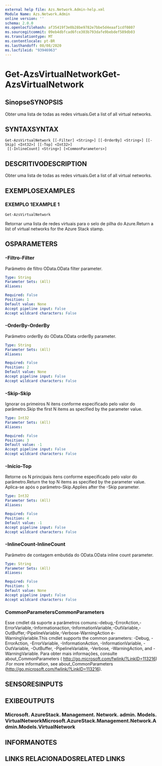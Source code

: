 ```yaml
---
external help file: Azs.Network.Admin-help.xml
Module Name: Azs.Network.Admin
online version: ''
schema: 2.0.0
ms.openlocfilehash: af35419f3e0b28be9782e7bbe5d4eaaf1cdf0807
ms.sourcegitcommit: 09eb4dbfcad6fce303b793dafe9bebdef589db03
ms.translationtype: MT
ms.contentlocale: pt-BR
ms.lasthandoff: 08/08/2020
ms.locfileid: "93946963"
---
```

# <span data-ttu-id="5a6ce-101">Get-AzsVirtualNetwork</span><span class="sxs-lookup"><span data-stu-id="5a6ce-101">Get-AzsVirtualNetwork</span></span>

## <span data-ttu-id="5a6ce-102">Sinopse</span><span class="sxs-lookup"><span data-stu-id="5a6ce-102">SYNOPSIS</span></span>
<span data-ttu-id="5a6ce-103">Obter uma lista de todas as redes virtuais.</span><span class="sxs-lookup"><span data-stu-id="5a6ce-103">Get a list of all virtual networks.</span></span>

## <span data-ttu-id="5a6ce-104">SYNTAX</span><span class="sxs-lookup"><span data-stu-id="5a6ce-104">SYNTAX</span></span>

```
Get-AzsVirtualNetwork [[-Filter] <String>] [[-OrderBy] <String>] [[-Skip] <Int32>] [[-Top] <Int32>]
 [[-InlineCount] <String>] [<CommonParameters>]
```

## <span data-ttu-id="5a6ce-105">DESCRITIVO</span><span class="sxs-lookup"><span data-stu-id="5a6ce-105">DESCRIPTION</span></span>
<span data-ttu-id="5a6ce-106">Obter uma lista de todas as redes virtuais.</span><span class="sxs-lookup"><span data-stu-id="5a6ce-106">Get a list of all virtual networks.</span></span>

## <span data-ttu-id="5a6ce-107">EXEMPLOS</span><span class="sxs-lookup"><span data-stu-id="5a6ce-107">EXAMPLES</span></span>

### <span data-ttu-id="5a6ce-108">EXEMPLO 1</span><span class="sxs-lookup"><span data-stu-id="5a6ce-108">EXAMPLE 1</span></span>
```
Get-AzsVirtualNetwork
```

<span data-ttu-id="5a6ce-109">Retornar uma lista de redes virtuais para o selo de pilha do Azure.</span><span class="sxs-lookup"><span data-stu-id="5a6ce-109">Return a list of virtual networks for the Azure Stack stamp.</span></span>

## <span data-ttu-id="5a6ce-110">OS</span><span class="sxs-lookup"><span data-stu-id="5a6ce-110">PARAMETERS</span></span>

### <span data-ttu-id="5a6ce-111">-Filtro</span><span class="sxs-lookup"><span data-stu-id="5a6ce-111">-Filter</span></span>
<span data-ttu-id="5a6ce-112">Parâmetro de filtro OData.</span><span class="sxs-lookup"><span data-stu-id="5a6ce-112">OData filter parameter.</span></span>

```yaml
Type: String
Parameter Sets: (All)
Aliases:

Required: False
Position: 1
Default value: None
Accept pipeline input: False
Accept wildcard characters: False
```

### <span data-ttu-id="5a6ce-113">-OrderBy</span><span class="sxs-lookup"><span data-stu-id="5a6ce-113">-OrderBy</span></span>
<span data-ttu-id="5a6ce-114">Parâmetro orderBy do OData.</span><span class="sxs-lookup"><span data-stu-id="5a6ce-114">OData orderBy parameter.</span></span>

```yaml
Type: String
Parameter Sets: (All)
Aliases:

Required: False
Position: 2
Default value: None
Accept pipeline input: False
Accept wildcard characters: False
```

### <span data-ttu-id="5a6ce-115">-Skip</span><span class="sxs-lookup"><span data-stu-id="5a6ce-115">-Skip</span></span>
<span data-ttu-id="5a6ce-116">Ignorar os primeiros N itens conforme especificado pelo valor do parâmetro.</span><span class="sxs-lookup"><span data-stu-id="5a6ce-116">Skip the first N items as specified by the parameter value.</span></span>

```yaml
Type: Int32
Parameter Sets: (All)
Aliases:

Required: False
Position: 3
Default value: -1
Accept pipeline input: False
Accept wildcard characters: False
```

### <span data-ttu-id="5a6ce-117">-Início</span><span class="sxs-lookup"><span data-stu-id="5a6ce-117">-Top</span></span>
<span data-ttu-id="5a6ce-118">Retorne os N principais itens conforme especificado pelo valor do parâmetro.</span><span class="sxs-lookup"><span data-stu-id="5a6ce-118">Return the top N items as specified by the parameter value.</span></span>
<span data-ttu-id="5a6ce-119">Aplica-se após o parâmetro-Skip.</span><span class="sxs-lookup"><span data-stu-id="5a6ce-119">Applies after the -Skip parameter.</span></span>

```yaml
Type: Int32
Parameter Sets: (All)
Aliases:

Required: False
Position: 4
Default value: -1
Accept pipeline input: False
Accept wildcard characters: False
```

### <span data-ttu-id="5a6ce-120">-InlineCount</span><span class="sxs-lookup"><span data-stu-id="5a6ce-120">-InlineCount</span></span>
<span data-ttu-id="5a6ce-121">Parâmetro de contagem embutida do OData.</span><span class="sxs-lookup"><span data-stu-id="5a6ce-121">OData inline count parameter.</span></span>

```yaml
Type: String
Parameter Sets: (All)
Aliases:

Required: False
Position: 5
Default value: None
Accept pipeline input: False
Accept wildcard characters: False
```

### <span data-ttu-id="5a6ce-122">CommonParameters</span><span class="sxs-lookup"><span data-stu-id="5a6ce-122">CommonParameters</span></span>
<span data-ttu-id="5a6ce-123">Esse cmdlet dá suporte a parâmetros comuns:-debug,-ErrorAction,-ErrorVariable,-Informationaction,-InformationVariable,-OutVariable,-OutBuffer,-PipelineVariable,-Verbose-WarningAction e-WarningVariable.</span><span class="sxs-lookup"><span data-stu-id="5a6ce-123">This cmdlet supports the common parameters: -Debug, -ErrorAction, -ErrorVariable, -InformationAction, -InformationVariable, -OutVariable, -OutBuffer, -PipelineVariable, -Verbose, -WarningAction, and -WarningVariable.</span></span> <span data-ttu-id="5a6ce-124">Para obter mais informações, consulte about_CommonParameters ( http://go.microsoft.com/fwlink/?LinkID=113216) .</span><span class="sxs-lookup"><span data-stu-id="5a6ce-124">For more information, see about_CommonParameters (http://go.microsoft.com/fwlink/?LinkID=113216).</span></span>

## <span data-ttu-id="5a6ce-125">SENSORES</span><span class="sxs-lookup"><span data-stu-id="5a6ce-125">INPUTS</span></span>

## <span data-ttu-id="5a6ce-126">EXIBE</span><span class="sxs-lookup"><span data-stu-id="5a6ce-126">OUTPUTS</span></span>

### <span data-ttu-id="5a6ce-127">Microsoft. AzureStack. Management. Network. admin. Models. VirtualNetwork</span><span class="sxs-lookup"><span data-stu-id="5a6ce-127">Microsoft.AzureStack.Management.Network.Admin.Models.VirtualNetwork</span></span>

## <span data-ttu-id="5a6ce-128">INFORMA</span><span class="sxs-lookup"><span data-stu-id="5a6ce-128">NOTES</span></span>

## <span data-ttu-id="5a6ce-129">LINKS RELACIONADOS</span><span class="sxs-lookup"><span data-stu-id="5a6ce-129">RELATED LINKS</span></span>
